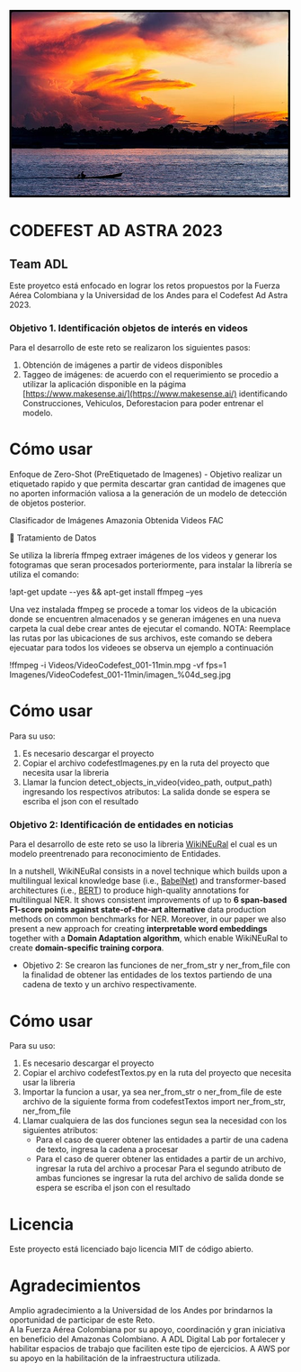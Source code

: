 

![logo](img/amazonas.jfif)

# CODEFEST AD ASTRA 2023
##  Team ADL

Este proyetco está enfocado en lograr los retos propuestos por la Fuerza Aérea Colombiana y la Universidad de los Andes para el Codefest Ad Astra 2023.

### Objetivo 1. Identificación objetos de interés en videos

Para el desarrollo de este reto se realizaron los siguientes pasos:

1. Obtención de imágenes a partir de videos disponibles
2. Taggeo de imágenes: de acuerdo con el requerimiento se procedio a utilizar la aplicación disponible en la págima [https://www.makesense.ai/](https://www.makesense.ai/) identificando Construcciones, Vehiculos, Deforestacion para poder entrenar el modelo.

# Cómo usar

Enfoque de Zero-Shot (PreEtiquetado de Imagenes) - Objetivo realizar un etiquetado rapido y que permita descartar gran cantidad de imagenes que no aporten información valiosa a la generación de un modelo de detección de objetos posterior.

Clasificador de Imágenes Amazonia Obtenida Videos FAC

🐯 Tratamiento de Datos

Se utiliza la librería ffmpeg extraer imágenes de los videos y generar los fotogramas que seran procesados porteriormente, para instalar la librería se utiliza el comando:

!apt-get update --yes && apt-get install ffmpeg –yes

Una vez instalada ffmpeg se procede a tomar los videos de la ubicación donde se encuentren almacenados y se generan imágenes en una nueva carpeta la cual debe crear antes de ejecutar el comando. NOTA: Reemplace las rutas por las ubicaciones de sus archivos, este comando se debera ejecuatar para todos los videoes se observa un ejemplo a continuación

!ffmpeg -i Videos/VideoCodefest_001-11min.mpg -vf fps=1 Imagenes/VideoCodefest_001-11min/imagen_%04d_seg.jpg

# Cómo usar
Para su uso:
1. Es necesario descargar el proyecto
2. Copiar el archivo codefestImagenes.py en la ruta del proyecto que necesita usar la libreria
3. Llamar la funcion detect_objects_in_video(video_path, output_path) ingresando los respectivos atributos:
   La salida donde se espera se escriba el json con el resultado


### Objetivo 2: Identificación de entidades en noticias

Para el desarrollo de este reto se uso la libreria [WikiNEuRal](https://github.com/Babelscape/wikineural) 
el cual es un modelo preentrenado para reconocimiento de Entidades.

In a nutshell, WikiNEuRal consists in a novel technique which builds upon a multilingual lexical knowledge base (i.e., [BabelNet](https://babelnet.org/)) and transformer-based architectures (i.e., [BERT](https://arxiv.org/abs/1810.04805)) to produce high-quality annotations for multilingual NER. It shows consistent improvements of up to **6 span-based F1-score points against state-of-the-art alternative** data production methods on common benchmarks for NER. Moreover, in our paper we also present a new approach for creating **interpretable word embeddings** together with a **Domain Adaptation algorithm**, which enable WikiNEuRal to create **domain-specific training corpora**.




* Objetivo 2:
Se crearon las funciones de ner_from_str y ner_from_file con la finalidad de obtener las entidades de los textos partiendo de una cadena de texto y un archivo respectivamente.


# Cómo usar
Para su uso:
1. Es necesario descargar el proyecto
2. Copiar el archivo codefestTextos.py en la ruta del proyecto que necesita usar la libreria
3. Importar la funcion a usar, ya sea ner_from_str o ner_from_file de este archivo de la siguiente forma
    from codefestTextos import ner_from_str, ner_from_file
4. Llamar cualquiera de las dos funciones segun sea la necesidad con los siguientes atributos:
    - Para el caso de querer obtener las entidades a partir de una cadena de texto, ingresa la cadena a procesar
    - Para el caso de querer obtener las entidades a partir de un archivo, ingresar la ruta del archivo a procesar
    Para el segundo atributo de ambas funciones se ingresar la ruta del archivo de salida donde se espera se escriba el json con el resultado

# Licencia

Este proyecto está licenciado bajo licencia MIT de código abierto.

# Agradecimientos

Amplio agradecimiento a la Universidad de los Andes por brindarnos la oportunidad de participar de este Reto.  
A la Fuerza Aérea Colombiana por su apoyo, coordinación y gran iniciativa en beneficio del Amazonas Colombiano. 
A ADL Digital Lab por fortalecer y habilitar espacios de trabajo que faciliten este tipo de ejercicios.
A AWS por su apoyo en la habilitación de la infraestructura utilizada. 
